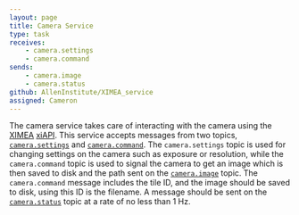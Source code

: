 ```yaml
---
layout: page
title: Camera Service
type: task
receives:
    - camera.settings
    - camera.command
sends:
    - camera.image
    - camera.status
github: AllenInstitute/XIMEA_service
assigned: Cameron
---
```


The camera service takes care of interacting with the camera using the [XIMEA](https://www.ximea.com/) [xiAPI](https://www.ximea.com/support/wiki/apis/XiAPI).
This service accepts messages from two topics, [`camera.settings`](/topics.html#camera-settings) and [`camera.command`](/topics.html#camera-command).
The `camera.settings` topic is used for changing settings on the camera such as exposure or resolution, while the `camera.command` topic is used to signal the camera to get an image which is then saved to disk and the path sent on the [`camera.image`](/topics.html#camera-image) topic.
The `camera.command` message includes the tile ID, and the image should be saved to disk, using this ID is the filename.
A message should be sent on the [`camera.status`](/topics.html#camera-status) topic at a rate of no less than 1 Hz.